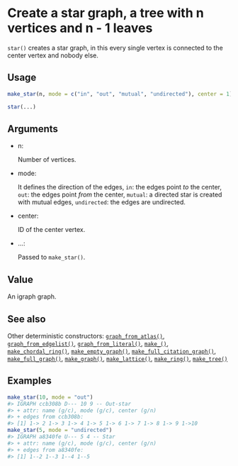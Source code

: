 # Create a star graph, a tree with n vertices and n - 1 leaves

`star()` creates a star graph, in this every single vertex is connected
to the center vertex and nobody else.

## Usage

``` r
make_star(n, mode = c("in", "out", "mutual", "undirected"), center = 1)

star(...)
```

## Arguments

- n:

  Number of vertices.

- mode:

  It defines the direction of the edges, `in`: the edges point *to* the
  center, `out`: the edges point *from* the center, `mutual`: a directed
  star is created with mutual edges, `undirected`: the edges are
  undirected.

- center:

  ID of the center vertex.

- ...:

  Passed to `make_star()`.

## Value

An igraph graph.

## See also

Other deterministic constructors:
[`graph_from_atlas()`](https://r.igraph.org/reference/graph_from_atlas.md),
[`graph_from_edgelist()`](https://r.igraph.org/reference/graph_from_edgelist.md),
[`graph_from_literal()`](https://r.igraph.org/reference/graph_from_literal.md),
[`make_()`](https://r.igraph.org/reference/make_.md),
[`make_chordal_ring()`](https://r.igraph.org/reference/make_chordal_ring.md),
[`make_empty_graph()`](https://r.igraph.org/reference/make_empty_graph.md),
[`make_full_citation_graph()`](https://r.igraph.org/reference/make_full_citation_graph.md),
[`make_full_graph()`](https://r.igraph.org/reference/make_full_graph.md),
[`make_graph()`](https://r.igraph.org/reference/make_graph.md),
[`make_lattice()`](https://r.igraph.org/reference/make_lattice.md),
[`make_ring()`](https://r.igraph.org/reference/make_ring.md),
[`make_tree()`](https://r.igraph.org/reference/make_tree.md)

## Examples

``` r
make_star(10, mode = "out")
#> IGRAPH ccb308b D--- 10 9 -- Out-star
#> + attr: name (g/c), mode (g/c), center (g/n)
#> + edges from ccb308b:
#> [1] 1-> 2 1-> 3 1-> 4 1-> 5 1-> 6 1-> 7 1-> 8 1-> 9 1->10
make_star(5, mode = "undirected")
#> IGRAPH a8340fe U--- 5 4 -- Star
#> + attr: name (g/c), mode (g/c), center (g/n)
#> + edges from a8340fe:
#> [1] 1--2 1--3 1--4 1--5
```
